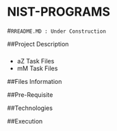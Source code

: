 # NIST-PROGRAMS

#`RREADME.MD : Under Construction`


##Project Description

###   
* aZ Task Files  
* mM Task Files

##Files Information


##Pre-Requisite

##Technologies

##Execution


